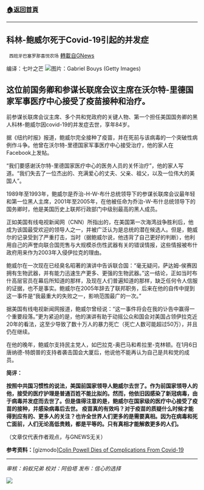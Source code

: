 ###  [:house:返回首頁](https://github.com/ourhimalayas/txt)
---


## 科林-鲍威尔死于Covid-19引起的并发症
` 西班牙巴塞罗那喜悦农场` [轉載自GNews](https://gnews.org/zh-hans/1602458/)

编译：七叶之芒
![](https://assets.gnews.org/wp-content/uploads/2021/10/d2e6a2aa29b3a73f64f8ac44ff98c9b6.jpg)图片：Gabriel Bouys (Getty Images)
## 这位前国务卿和参谋长联席会议主席在沃尔特-里德国家军事医疗中心接受了疫苗接种和治疗。

前参谋长联席会议主席、多个共和党政府的关键人物、第一个担任美国国务卿的黑人科林-鲍威尔因covid-19的并发症去世，享年84岁。

据《纽约时报》报道，鲍威尔完全接种了疫苗，并在死前与该病毒的一个突破性病例作斗争。他曾在沃尔特-里德国家军事医疗中心接受治疗，他的家人在Facebook上发帖。

“我们要感谢沃尔特-里德国家医疗中心的医务人员的关怀治疗”，他的家人写道。“我们失去了一位杰出的、充满爱心的丈夫、父亲、祖父，以及一位伟大的美国人”。

1989年至1993年，鲍威尔是乔治-H-W-布什总统领导下的参谋长联席会议最年轻和第一位黑人主席，2001年至2005年，在他被任命为乔治-W-布什总统领导下的国务卿时，他是美国历史上联邦行政部门中级别最高的黑人成员。

正如美国有线电视新闻网（CNN）所指出的，在美国第一次海湾战争胜利后，他成为该国最受欢迎的领导人之一，并被广泛认为是总统的潜在候选人。但是，鲍威尔的记录受到了严重打击，当时（据鲍威尔说，他违背了自己更好的判断），他利用自己的声誉向联合国兜售与大规模杀伤性武器有关的错误情报，这些情报被布什政府用来作为2003年入侵伊拉克的理由。

鲍威尔在一次现在已经臭名昭著的演讲中告诉联合国：“毫无疑问，萨达姆-侯赛因拥有生物武器，并有能力迅速生产更多、更强的生物武器。”这一结论，正如当时布什高层官员在幕后所知道的那样，及现在人们普遍知道的那样，缺乏任何令人信服的证据，也不是事实。鲍威尔在2005年辞去了联邦职务，后来在他的自传中提到这一事件是“我最重大的失败之一，影响范围最广的一次。”

据美国有线电视新闻网报道，鲍威尔曾经说：“这一事件将会在我的讣告中赢得一个重要段落。”更为紧迫的是，他的演讲有助于动摇公众和国会对美国占领伊拉克近20年的看法，这至少导致了数十万人的暴力死亡（死亡人数可能超过50万），并且仍在继续。

在他的晚年，鲍威尔支持民主党人，如巴拉克-奥巴马和希拉里-克林顿。在1月6日唐纳德-特朗普的支持者袭击国会大厦后，他说他不能再认为自己是共和党的成员。

**简评：**

**按照中共国习惯性的说法，美国前国家领导人鲍威尔去世了。作为前国家领导人的他，接受的医疗护理是普通百姓不能比拟的。然而，他依旧因感染了新冠病毒，由于病毒并发症而去世了。但是值得注意的是，鲍威尔在国家级的医疗中心接受了疫苗的接种，并感染病毒后去世。 疫苗真的有效吗？对于疫苗的质疑什么时候才能得到应有的、更多人的关注？也许全世界人们更多的是需要真相。因为在病毒和死亡面前，人们无论高低贵贱，都是平等的。只有真相才能解救更多的人们。**

（文章仅代表作者观点，与GNEWS无关）

**参考资料：**[gizmodo][Colin Powell Dies of Complications From Covid-19](https://gizmodo.com/colin-powell-dies-of-complications-from-covid-19-1847883339)

* * *

*审核：蚂蚁兄弟*
*校对：阿伯塔*
*发布：信心的选择*

![](https://assets.gnews.org/wp-content/uploads/2021/10/GNEWS_CH.-1-3.jpeg)
